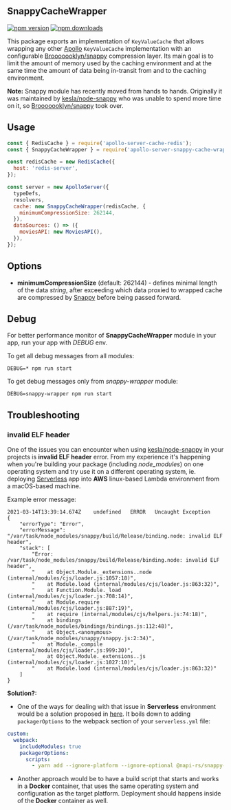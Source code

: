 ## SnappyCacheWrapper

[![npm version](https://badge.fury.io/js/apollo-server-snappy-cache-wrapper.svg)](https://badge.fury.io/js/apollo-server-snappy-cache-wrapper)
[![npm downloads](https://img.shields.io/npm/dw/apollo-server-snappy-cache-wrapper)](https://www.npmjs.com/package/apollo-server-snappy-cache-wrapper)

This package exports an implementation of `KeyValueCache` that allows wrapping any other
[Apollo](https://github.com/apollographql/apollo-server) `KeyValueCache` implementation with an
configurable [Brooooooklyn/snappy](https://github.com/Brooooooklyn/snappy) compression layer. Its main goal is
to limit the amount of memory used by the caching environment and at the same time the amount of
data being in-transit from and to the caching environment.

**Note:**
Snappy module has recently moved from hands to hands. Originally it was maintained by
[kesla/node-snappy](https://github.com/kesla/node-snappy) who was unable to spend more time on it, so 
[Brooooooklyn/snappy](https://github.com/Brooooooklyn/snappy) took over.

## Usage

```js
const { RedisCache } = require('apollo-server-cache-redis');
const { SnappyCacheWrapper } = require('apollo-server-snappy-cache-wrapper');

const redisCache = new RedisCache({
  host: 'redis-server',
});

const server = new ApolloServer({
  typeDefs,
  resolvers,
  cache: new SnappyCacheWrapper(redisCache, {
    minimumCompressionSize: 262144,
  }),
  dataSources: () => ({
    moviesAPI: new MoviesAPI(),
  }),
});
```

## Options

- **minimumCompressionSize** (default: 262144) - defines minimal length of the data _string_, after
  exceeding which data proxied to wrapped cache are compressed by
  [Snappy](https://github.com/Brooooooklyn/snappy) before being passed forward.

## Debug

For better performance  monitor of **SnappyCacheWrapper** module in your app, run your app with
_DEBUG_ env.

To get all debug messages from all modules:
```
DEBUG=* npm run start
```

To get debug messages only from _snappy-wrapper_ module:
```
DEBUG=snappy-wrapper npm run start
```

## Troubleshooting

### invalid ELF header

One of the issues you can encounter when using [kesla/node-snappy](https://github.com/kesla/node-snappy) in
your projects is **invalid ELF header** error. From my experience it's happening when you're
building your package (including _node_modules_) on one operating system and try use it on a
different operating system, ie. deploying [Serverless](https://github.com/serverless/serverless)
app into **AWS** linux-based Lambda environment from a macOS-based machine.

Example error message:
```
2021-03-14T13:39:14.674Z	undefined	ERROR	Uncaught Exception 	
{
    "errorType": "Error",
    "errorMessage": "/var/task/node_modules/snappy/build/Release/binding.node: invalid ELF header",
    "stack": [
        "Error: /var/task/node_modules/snappy/build/Release/binding.node: invalid ELF header",
        "    at Object.Module._extensions..node (internal/modules/cjs/loader.js:1057:18)",
        "    at Module.load (internal/modules/cjs/loader.js:863:32)",
        "    at Function.Module._load (internal/modules/cjs/loader.js:708:14)",
        "    at Module.require (internal/modules/cjs/loader.js:887:19)",
        "    at require (internal/modules/cjs/helpers.js:74:18)",
        "    at bindings (/var/task/node_modules/bindings/bindings.js:112:48)",
        "    at Object.<anonymous> (/var/task/node_modules/snappy/snappy.js:2:34)",
        "    at Module._compile (internal/modules/cjs/loader.js:999:30)",
        "    at Object.Module._extensions..js (internal/modules/cjs/loader.js:1027:10)",
        "    at Module.load (internal/modules/cjs/loader.js:863:32)"
    ]
}
```

**Solution?:**
- One of the ways for dealing with that issue in **Serverless** environment would be a solution proposed
in [here](https://github.com/serverless/serverless/issues/308#issuecomment-685149964). It boils
down to adding `packagerOptions` to the webpack section of your `serverless.yml` file:

```yaml
custom:
  webpack:
    includeModules: true
    packagerOptions:
      scripts:
        - yarn add --ignore-platform --ignore-optional @napi-rs/snappy-linux-x64-gnu
```

- Another approach would be to have a build script that starts and works in a **Docker** container,
that uses the same operating system and configuration as the target platform. Deployment should
happens inside of the **Docker** container as well.

